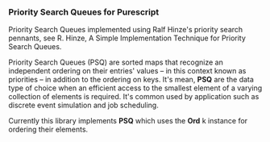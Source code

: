 ### Priority Search Queues for Purescript

Priority Search Queues implemented using Ralf Hinze's priority search pennants, see R. Hinze, A Simple Implementation Technique for Priority Search Queues.

Priority Search Queues (PSQ) are sorted maps that recognize an independent ordering on their entries' values – in this context known as priorities – in addition to the ordering on keys. It's mean, **PSQ** are the data type of choice when an efficient access to the smallest element of a varying collection of elements is required. It's common used by application
such as discrete event simulation and job scheduling.

Currently this library implements **PSQ** which uses the **Ord** k instance for ordering their elements.

